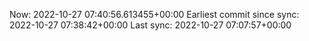 Now: 2022-10-27 07:40:56.613455+00:00 Earliest commit since sync: 2022-10-27 07:38:42+00:00 Last sync: 2022-10-27 07:07:57+00:00
